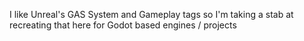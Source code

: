 I like Unreal's GAS System and Gameplay tags so I'm taking a stab at recreating that here for Godot based engines / projects
